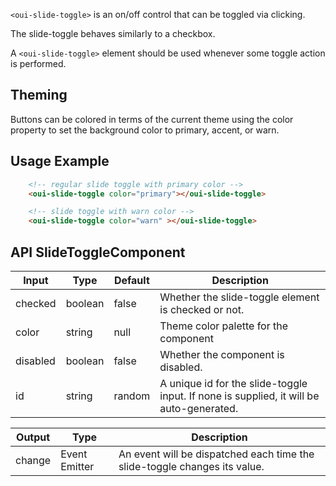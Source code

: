 `<oui-slide-toggle>` is an on/off control that can be toggled via clicking.

The slide-toggle behaves similarly to a checkbox.


A `<oui-slide-toggle>` element should be used whenever some toggle action is performed.


## Theming

Buttons can be colored in terms of the current theme using the color property to set the background color to primary, accent, or warn.

## Usage Example

```html
    <!-- regular slide toggle with primary color -->
    <oui-slide-toggle color="primary"></oui-slide-toggle>

    <!-- slide toggle with warn color -->
    <oui-slide-toggle color="warn" ></oui-slide-toggle>
```

## API SlideToggleComponent

| Input         | Type          | Default       | Description   |
| ------------- | ------------- | ------------- | ------------- |
| checked       | boolean       | false         | Whether the slide-toggle element is checked or not. |
| color         | string        | null          | Theme color palette for the component|
| disabled      | boolean       | false         | Whether the component is disabled.|
| id            | string        | random        | A unique id for the slide-toggle input. If none is supplied, it will be auto-generated.|


| Output         | Type          | Description   |
| -------------- | ------------- |  ------------- |
| change         | Event Emitter | An event will be dispatched each time the slide-toggle changes its value. |


